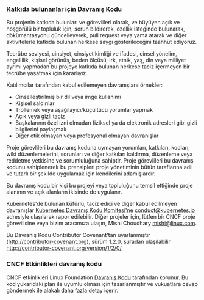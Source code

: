 ### Katkıda bulunanlar için Davranış Kodu

Bu projenin katkıda bulunları ve görevlileri olarak, ve büyüyen açık ve hoşgörülü bir topluluk için,
sorun bildirerek, özellik isteğinde bulunarak, dökümantasyonu güncelleyerek, pull request veya
yama atarak ve diğer aktivitelerle katkıda bulunan herkese saygı gösterileceğini taahhüt ediyoruz.

Tecrübe seviyesi, cinsiyet, cinsiyet kimliği ve ifadesi, cinsel yönelim, engellilik,
kişisel görünüş, beden ölçüsü, ırk, etnik, yaş, din veya milliyet ayrımı yapmadan bu projeye
katkıda bulunan herkese taciz içermeyen bir tecrübe yaşatmak için kararlıyız.

Katılımcılar tarafından kabul edilemeyen davranışlara örnekler:

* Cinselleştirilmiş bir dil veya imge kullanımı
* Kişisel saldırılar
* Trollemek veya aşağılayıcı/küçültücü yorumlar yapmak
* Açık veya gizli taciz
* Başkalarının özel izni olmadan fiziksel ya da elektronik adresleri gibi gizli bilgilerini paylaşmak
* Diğer etik olmayan veya profesyonal olmayan davranışlar

Proje görevlileri bu davranış koduna uymayan yorumları, katkıları, kodları, wiki düzenlemelerini, 
sorunları ve diğer katkıları kaldırma, düzenleme veya reddetme yetkisine ve sorumluluğuna sahiptir.
Proje görevlileri bu davranış kodunu sahiplenerek bu prensipleri proje yönetiminin bütün taraflarına 
adil ve tutarlı bir şekilde uygulamak için kendilerini adamışlardır.

Bu davranış kodu bir kişi bu projeyi veya topluluğunu temsil ettiğinde proje alanının ve
açık alanların ikisinde de uygulanır.

Kubernetes'de bulunan küfürlü, taciz edici ve diğer kabul edilmeyen davranışlar [Kubernetes Davranış Kodu Komitesi'ne](https://git.k8s.io/community/committee-code-of-conduct) <conduct@kubernetes.io> adresiyle ulaşılarak rapor edilebilir. Diğer projeler için, lütfen bir CNCF proje görevilisine veya bizim aracımıza ulaşın, Mishi Choudhary <mishi@linux.com>.

Bu Davranış Kodu Contributor Covenant'tan uyarlanmıştır (http://contributor-covenant.org),
sürüm 1.2.0, şuradan ulaşılabilir http://contributor-covenant.org/version/1/2/0/

### CNCF Etkinlikleri davranış kodu

CNCF etkinlikleri Linux Foundation [Davranış Kodu](https://events.linuxfoundation.org/code-of-conduct/) tarafından korunur. Bu kod yukarıdaki plan ile uyumlu olması için tasarlanmıştır ve vukuatlara cevap göndermek ile alakalı daha fazla detay içerir.
